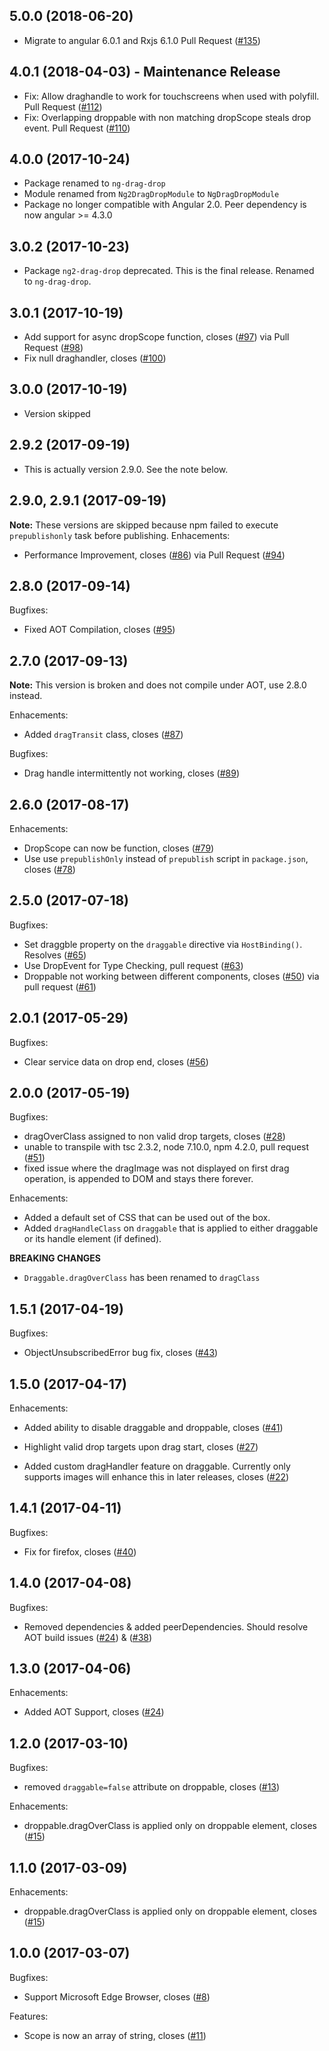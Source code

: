 ## 5.0.0 (2018-06-20)
- Migrate to angular 6.0.1 and Rxjs 6.1.0 Pull Request ([#135](https://github.com/ObaidUrRehman/ng2-drag-drop/pull/135))

## 4.0.1 (2018-04-03) - Maintenance Release
- Fix: Allow draghandle to work for touchscreens when used with polyfill. Pull Request ([#112](https://github.com/ObaidUrRehman/ng2-drag-drop/pull/112))
- Fix: Overlapping droppable with non matching dropScope steals drop event.  Pull Request ([#110](https://github.com/ObaidUrRehman/ng2-drag-drop/pull/110))
## 4.0.0 (2017-10-24)
- Package renamed to `ng-drag-drop`
- Module renamed from `Ng2DragDropModule` to `NgDragDropModule`
- Package no longer compatible with Angular 2.0. Peer dependency is now angular >= 4.3.0 
## 3.0.2 (2017-10-23)
- Package `ng2-drag-drop` deprecated. This is the final release. Renamed to `ng-drag-drop`.
## 3.0.1 (2017-10-19)
- Add support for async dropScope function, closes
([#97](https://github.com/ObaidUrRehman/ng2-drag-drop/issues/97)) via Pull Request ([#98](https://github.com/ObaidUrRehman/ng2-drag-drop/pull/98))
- Fix null draghandler, closes
([#100](https://github.com/ObaidUrRehman/ng2-drag-drop/issues/100))

## 3.0.0 (2017-10-19)
- Version skipped

## 2.9.2 (2017-09-19)
- This is actually version 2.9.0. See the note below.

## 2.9.0, 2.9.1 (2017-09-19)
__Note:__ These versions are skipped because npm failed to execute `prepublishonly` task before publishing.
Enhacements:
- Performance Improvement, closes ([#86](https://github.com/ObaidUrRehman/ng2-drag-drop/issues/86)) via 
Pull Request ([#94](https://github.com/ObaidUrRehman/ng2-drag-drop/pull/94))

## 2.8.0 (2017-09-14)
Bugfixes:
- Fixed AOT Compilation, closes
([#95](https://github.com/ObaidUrRehman/ng2-drag-drop/issues/95))

## 2.7.0 (2017-09-13)
__Note:__ This version is broken and does not compile under AOT, use 2.8.0 instead.

Enhacements:
- Added `dragTransit` class, closes
([#87](https://github.com/ObaidUrRehman/ng2-drag-drop/issues/87))

Bugfixes:
- Drag handle intermittently not working, closes
([#89](https://github.com/ObaidUrRehman/ng2-drag-drop/issues/89))


## 2.6.0 (2017-08-17)
Enhacements:
- DropScope can now be function, closes
([#79](https://github.com/ObaidUrRehman/ng2-drag-drop/issues/79))
- Use use `prepublishOnly` instead of `prepublish` script in `package.json`, closes
([#78](https://github.com/ObaidUrRehman/ng2-drag-drop/issues/78))

## 2.5.0 (2017-07-18)
Bugfixes:
- Set draggble property on the `draggable` directive via `HostBinding()`. Resolves ([#65](https://github.com/ObaidUrRehman/ng2-drag-drop/issues/65))
- Use DropEvent for Type Checking, pull request
([#63](https://github.com/ObaidUrRehman/ng2-drag-drop/pull/63))
- Droppable not working between different components, closes ([#50](https://github.com/ObaidUrRehman/ng2-drag-drop/issues/50)) via pull request ([#61](https://github.com/ObaidUrRehman/ng2-drag-drop/pull/61))

## 2.0.1 (2017-05-29)
Bugfixes:
- Clear service data on drop end, closes
([#56](https://github.com/ObaidUrRehman/ng2-drag-drop/issues/56))

## 2.0.0 (2017-05-19)
Bugfixes:
- dragOverClass assigned to non valid drop targets, closes
([#28](https://github.com/ObaidUrRehman/ng2-drag-drop/issues/28))
- unable to transpile with tsc 2.3.2, node 7.10.0, npm 4.2.0, pull request
([#51](https://github.com/ObaidUrRehman/ng2-drag-drop/pull/51))
- fixed issue where the dragImage was not displayed on first drag operation, is appended to DOM and stays there forever.

Enhacements:
- Added a default set of CSS that can be used out of the box.
- Added `dragHandleClass` on `draggable` that is applied to either draggable or its handle element (if defined).

__BREAKING CHANGES__
* `Draggable.dragOverClass` has been renamed to `dragClass`

## 1.5.1 (2017-04-19)

Bugfixes:

- ObjectUnsubscribedError bug fix, closes
([#43](https://github.com/ObaidUrRehman/ng2-drag-drop/issues/43))

## 1.5.0 (2017-04-17)

Enhacements:

- Added ability to disable draggable and droppable, closes
([#41](https://github.com/ObaidUrRehman/ng2-drag-drop/issues/41))

- Highlight valid drop targets upon drag start, closes
([#27](https://github.com/ObaidUrRehman/ng2-drag-drop/issues/27))

- Added custom dragHandler feature on draggable. Currently only supports images will enhance this in later releases, closes
([#22](https://github.com/ObaidUrRehman/ng2-drag-drop/issues/22))


## 1.4.1 (2017-04-11)

Bugfixes:

- Fix for firefox, closes ([#40](https://github.com/ObaidurRehman/ng2-drag-drop/issues/40))

## 1.4.0 (2017-04-08)

Bugfixes:

- Removed dependencies & added peerDependencies. Should resolve AOT build issues
([#24](https://github.com/ObaidUrRehman/ng2-drag-drop/issues/24)) &
([#38](https://github.com/ObaidUrRehman/ng2-drag-drop/issues/38))



## 1.3.0 (2017-04-06)

Enhacements:

- Added AOT Support, closes
([#24](https://github.com/ObaidUrRehman/ng2-drag-drop/issues/24))

## 1.2.0 (2017-03-10)

Bugfixes:

- removed `draggable=false` attribute on droppable, closes 
([#13](https://github.com/ObaidUrRehman/ng2-drag-drop/issues/13))


Enhacements:

- droppable.dragOverClass is applied only on droppable element, closes 
([#15](https://github.com/ObaidUrRehman/ng2-drag-drop/issues/15))


## 1.1.0 (2017-03-09)

Enhacements:

- droppable.dragOverClass is applied only on droppable element, closes 
([#15](https://github.com/ObaidUrRehman/ng2-drag-drop/issues/15))


## 1.0.0 (2017-03-07)

Bugfixes:

- Support Microsoft Edge Browser, closes ([#8](https://github.com/ObaidurRehman/ng2-drag-drop/issues/8))

Features:
- Scope is now an array of string, closes ([#11](https://github.com/ObaidurRehman/ng2-drag-drop/issues/8))

